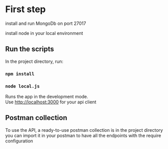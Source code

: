 # First step
install  and run MongoDb on port 27017

install node in your local environment

## Run the scripts

In the project directory, run:

### `npm install`

### `node local.js`

Runs the app in the development mode.\
Use [http://localhost:3000](http://localhost:3000) for your api client

## Postman collection

To use the API, a ready-to-use postman collection is in the project directory you can import it in your postman to have all the endpoints with the require configuration
